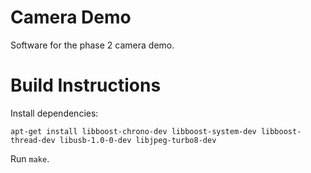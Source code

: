 Camera Demo
===========

Software for the phase 2 camera demo.


Build Instructions
==================

Install dependencies:

```
apt-get install libboost-chrono-dev libboost-system-dev libboost-thread-dev libusb-1.0-0-dev libjpeg-turbo8-dev
```

Run `make`.
